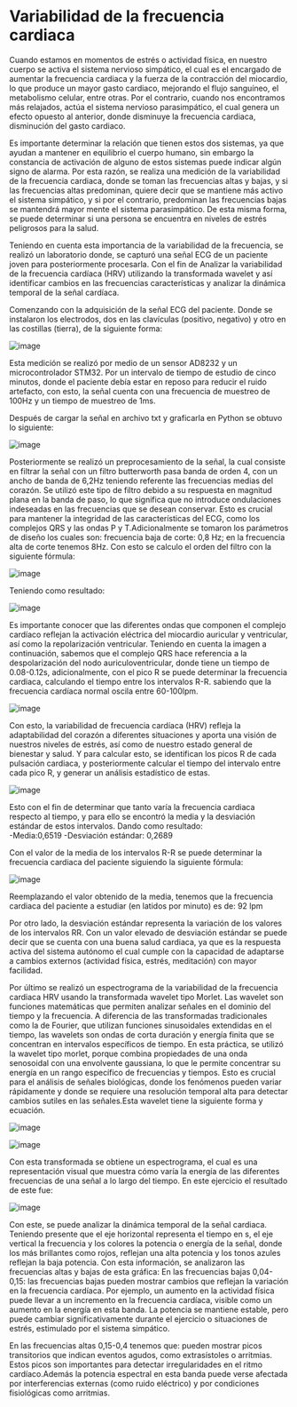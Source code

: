 # Variabilidad de la frecuencia cardiaca 

Cuando estamos en momentos de estrés o actividad física, en nuestro cuerpo se activa el sistema nervioso simpático, el cual es el encargado de aumentar la frecuencia cardiaca y la fuerza de la contracción del miocardio, lo que produce un mayor gasto cardiaco, mejorando el flujo sanguíneo, el metabolismo celular, entre otras. Por el contrario, cuando nos encontramos más relajados, actúa el sistema nervioso parasimpático, el cual genera un efecto opuesto al anterior, donde disminuye la frecuencia cardiaca, disminución del gasto cardiaco. 

Es importante determinar la relación que tienen estos dos sistemas, ya que ayudan a mantener en equilibrio el cuerpo humano, sin embargo la constancia de activación de alguno de estos sistemas puede indicar algún signo de alarma. Por esta razón, se realiza una medición de la variabilidad de la frecuencia cardiaca, donde se toman las frecuencias altas y bajas, y si las frecuencias altas predominan, quiere decir que se mantiene más activo el sistema simpático, y si por el contrario, predominan las frecuencias bajas se mantendrá mayor mente el sistema parasimpático. De esta misma forma, se puede determinar si una persona se encuentra en niveles de estrés peligrosos para la salud. 

Teniendo en cuenta esta importancia de la variabilidad de la frecuencia,  se realizó un laboratorio donde, se capturó una señal ECG de un paciente joven para posteriormente procesarla. Con el fin de Analizar la variabilidad de la frecuencia cardíaca (HRV) utilizando la transformada wavelet y así identificar cambios en las frecuencias características y analizar la dinámica temporal de la señal cardíaca.

Comenzando con la adquisición de la señal ECG del paciente. Donde se instalaron los electrodos, dos en las clavículas (positivo, negativo) y otro en las costillas (tierra), de la siguiente forma: 

![image](https://github.com/user-attachments/assets/e70e0020-e37c-41dd-bc0e-da89dbc78482)



Esta medición se realizó por medio de un sensor AD8232 y un microcontrolador STM32. Por un intervalo de tiempo de estudio de cinco minutos, donde el paciente debía estar en reposo para reducir el ruido artefacto, con esto, la señal cuenta con una frecuencia de muestreo de 100Hz y un tiempo de muestreo de 1ms.
 
Después de cargar la señal en archivo txt y graficarla en Python se obtuvo lo siguiente:

![image](https://github.com/user-attachments/assets/b88ce50f-aa57-4724-b52f-46862f67ff9f)

Posteriormente se realizó un preprocesamiento de la señal, la cual consiste en filtrar la señal con un filtro butterworth pasa banda de orden 4, con un ancho de banda de 6,2Hz teniendo referente las frecuencias medias del corazón.
Se utilizó este tipo de filtro debido a su respuesta en magnitud plana en la banda de paso, lo que significa que no introduce ondulaciones indeseadas en las frecuencias que se desean conservar. Esto es crucial para mantener la integridad de las características del ECG, como los complejos QRS y las ondas P y T.Adicionalmente se tomaron los parámetros de diseño los cuales son: frecuencia baja de corte: 0,8 Hz; en la frecuencia alta de corte tenemos 8Hz. Con esto se calculo el orden del filtro con la siguiente fórmula:

![image](https://github.com/user-attachments/assets/af70d853-8b09-4cf1-8fd0-4e40d9430936)

Teniendo como resultado: 

![image](https://github.com/user-attachments/assets/2417218c-785b-4efc-8add-f3731f2aeae3)

Es importante conocer que las diferentes ondas que componen el complejo cardíaco reflejan la activación eléctrica del miocardio auricular y ventricular, así como la repolarización ventricular. Teniendo en cuenta la imagen a continuación, sabemos que el complejo QRS hace referencia a la despolarización del nodo auriculoventricular, donde tiene un tiempo de 0.08-0.12s, adicionalmente, con el pico R se puede determinar la frecuencia cardiaca, calculando el tiempo entre los intervalos R-R. sabiendo que la frecuencia cardíaca normal oscila entre 60-100lpm.

![image](https://github.com/user-attachments/assets/c10eea23-28fa-4d96-af78-f87965fa26e1)


Con esto, la variabilidad de frecuencia cardíaca (HRV) refleja la adaptabilidad del corazón a diferentes situaciones y aporta una visión de nuestros niveles de estrés, así como de nuestro estado general de bienestar y salud. Y para calcular esto, se identifican los picos R de cada pulsación cardiaca, y posteriormente calcular el tiempo del intervalo entre cada pico R, y generar un análisis estadístico de estas.

![image](https://github.com/user-attachments/assets/242c72e7-591f-4fd0-8d08-5d4aaaff335f)

Esto con el fin de determinar que tanto varía la frecuencia cardiaca respecto al tiempo, y para ello se encontró la media y la desviación estándar de estos intervalos. Dando como resultado:  
-Media:0,6519
-Desviación estándar: 0,2689

Con el valor de la media de los intervalos R-R se puede determinar la frecuencia cardiaca del paciente siguiendo la siguiente fórmula:

![image](https://github.com/user-attachments/assets/bd00755a-f9d0-4c7f-84c8-82c75a500fbc)

Reemplazando el valor obtenido de la media, tenemos que la frecuencia cardiaca del paciente a estudiar (en latidos por minuto) es de: 92 lpm
   
Por otro lado, la desviación estándar representa la variación de los valores de los intervalos RR. Con un valor elevado de desviación estándar se puede decir que se cuenta con una buena salud cardiaca, ya que es la respuesta activa del sistema autónomo el cual cumple con la capacidad de adaptarse a cambios externos (actividad física, estrés, meditación) con mayor facilidad.  


Por último se realizó un espectrograma de la variabilidad de la frecuencia cardiaca HRV usando la transformada wavelet tipo Morlet. 
Las wavelet son funciones matemáticas que permiten analizar señales en el dominio del tiempo y la frecuencia. A diferencia de las transformadas tradicionales como la de Fourier, que utilizan funciones sinusoidales extendidas en el tiempo, las wavelets son ondas de corta duración y energía finita que se concentran en intervalos específicos de tiempo.
En esta práctica, se utilizó la wavelet tipo morlet, porque combina propiedades de una onda senosoidal con una envolvente gaussiana, lo que le permite concentrar su energía en un rango específico de frecuencias y tiempos. Esto es crucial para el análisis de señales biológicas, donde los fenómenos pueden variar rápidamente y donde se requiere una resolución temporal alta para detectar cambios sutiles en las señales.Esta wavelet tiene la siguiente forma y ecuación.

![image](https://github.com/user-attachments/assets/1a2c2733-ec45-4b4c-b8bb-d3b49688e14f)

![image](https://github.com/user-attachments/assets/d9761368-93f2-4fc1-a7c9-f90781e225ec)

Con esta transformada se obtiene un espectrograma, el cual es una representación visual que muestra cómo varía la energía de las diferentes frecuencias de una señal a lo largo del tiempo. En este ejercicio el resultado de este fue:

![image](https://github.com/user-attachments/assets/9266688d-4c4b-46bd-8e97-3501051bee49)


Con este, se puede analizar la dinámica temporal de la señal cardiaca. Teniendo presente que el eje horizontal representa el tiempo en s, el eje vertical la frecuencia y los colores la potencia o energía de la señal, donde los más brillantes como rojos, reflejan una alta potencia y los tonos azules reflejan la baja potencia. 
Con esta información, se analizaron las frecuencias altas y bajas de esta gráfica:
En las frecuencias bajas 0,04- 0,15:  las frecuencias bajas pueden mostrar cambios que reflejan la variación en la frecuencia cardíaca. Por ejemplo, un aumento en la actividad física puede llevar a un incremento en la frecuencia cardíaca, visible como un aumento en la energía en esta banda. La potencia se mantiene estable, pero puede cambiar significativamente durante el ejercicio o situaciones de estrés, estimulado por el sistema simpático.

En las frecuencias altas 0,15-0,4 tenemos que: pueden mostrar picos transitorios que indican eventos agudos, como extrasístoles o arritmias. Estos picos son importantes para detectar irregularidades en el ritmo cardíaco.Además la potencia espectral en esta banda puede verse afectada por interferencias externas (como ruido eléctrico) y por condiciones fisiológicas como arritmias. 




